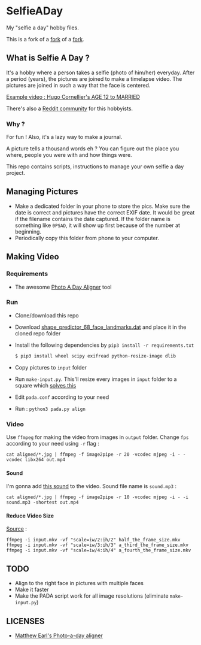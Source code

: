 # SelfieADay

My "selfie a day" hobby files.

This is a fork of a [fork](https://github.com/iomihai/photo-a-day-aligner) of a [fork](https://github.com/jccroft1/photo-a-day-aligner).

## What is Selfie A Day ?

It's a hobby where a person takes a selfie (photo of him/her) everyday. After a period (years), the pictures are joined to make a timelapse video. The pictures are joined in such a way that the face is centered.

[Example video : Hugo Cornellier's AGE 12 to MARRIED](https://www.youtube.com/watch?v=65nfbW-27ps)

There's also a [Reddit community](https://www.reddit.com/r/selfieaday/) for this hobbyists.

### Why ?

For fun ! Also, it's a lazy way to make a journal.

A picture tells a thousand words eh ? You can figure out the place you where, people you were with and how things were.

This repo contains scripts, instructions to manage your own selfie a day project.

## Managing Pictures

* Make a dedicated folder in your phone to store the pics. Make sure the date is correct and pictures have the correct EXIF date. It would be great if the filename contains the date captured. If the folder name is something like `0PSAD`, it will show up first because of the number at beginning.
* Periodically copy this folder from phone to your computer.

## Making Video

### Requirements

* The awesome [Photo A Day Aligner](https://github.com/matthewearl/photo-a-day-aligner) tool

### Run

* Clone/download this repo

* Download [shape_predictor_68_face_landmarks.dat](https://sourceforge.net/projects/dclib/files/dlib/v18.10/shape_predictor_68_face_landmarks.dat.bz2) and place it in the cloned repo folder

* Install the following dependencies by ```pip3 install -r requirements.txt```
  ```bash
  $ pip3 install wheel scipy exifread python-resize-image dlib
  ```
  
  
  
* Copy pictures to `input` folder

* Run `make-input.py`. This'll resize every images in `input` folder to a square which [solves this](https://github.com/matthewearl/photo-a-day-aligner/issues/1)

* Edit `pada.conf` according to your need

* Run :
  ```python3 pada.py align```

### Video

Use `ffmpeg` for making the video from images in `output` folder. Change `fps` according to your need using `-r` flag :

```
cat aligned/*.jpg | ffmpeg -f image2pipe -r 20 -vcodec mjpeg -i - -vcodec libx264 out.mp4
```

#### Sound

I'm gonna add [this sound](https://www.youtube.com/watch?v=ll4nzRteZQQ) to the video. Sound file name is `sound.mp3` :

```
cat aligned/*.jpg | ffmpeg -f image2pipe -r 10 -vcodec mjpeg -i - -i sound.mp3 -shortest out.mp4
```

#### Reduce Video Size

[Source](https://unix.stackexchange.com/a/447521/60785) :

```
ffmpeg -i input.mkv -vf "scale=iw/2:ih/2" half_the_frame_size.mkv
ffmpeg -i input.mkv -vf "scale=iw/3:ih/3" a_third_the_frame_size.mkv
ffmpeg -i input.mkv -vf "scale=iw/4:ih/4" a_fourth_the_frame_size.mkv
```

## TODO

* Align to the right face in pictures with multiple faces
* Make it faster
* Make the PADA script work for all image resolutions (eliminate `make-input.py`)

## LICENSES

* [Matthew Earl's Photo-a-day aligner](https://github.com/matthewearl/photo-a-day-aligner/blob/master/LICENSE)
